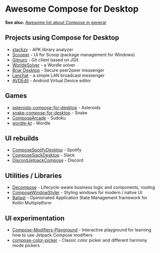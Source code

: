 # Awesome Compose for Desktop

**See also:** [Awesome list about Compose in general](https://github.com/jetpack-compose/jetpack-compose-awesome)

## Projects using Compose for Desktop

* [stackzy](https://github.com/theapache64/stackzy) - APK library analyzer
* [Scooper](https://github.com/windedge/Scooper) - UI for Scoop (package management for Windows)
* [Gitnuro](https://github.com/aeab13/Gitnuro/) - Git client based on JGit
* [WorldeSolver](https://github.com/Nohus/WordleSolver) - a Wordle solver
* [Briar Desktop](https://github.com/briar/briar-desktop) - Secure peer2peer messenger
* [Lanchat](https://github.com/sebkur/lanchat) - a simple LAN broadcast messenger
* [AVDEdit](https://github.com/morrisseyai/avdedit) - Android Virtual Device editor

## Games

* [asteroids-compose-for-desktop](https://github.com/SebastianAigner/asteroids-compose-for-desktop) - Asteroids
* [snake-compose-for-desktop](https://github.com/gnu11111/snake-compose-for-desktop) - Snake
* [ComposeArcade](https://github.com/aaronoe/ComposeArcade) - Sudoku
* [wordle-kt](https://github.com/opatry/wordle-kt) - Wordle

## UI rebuilds

* [ComposeSpotifyDesktop](https://github.com/Gurupreet/ComposeSpotifyDesktop) - Spotify
* [ComposeSlackDesktop](https://github.com/vipulasri/ComposeSlackDesktop) - Slack
* [DiscordJetpackCompose](https://github.com/oianmol/DiscordJetpackCompose) - Discord

## Utilities / Libraries

* [Decompose](https://github.com/arkivanov/Decompose) - Lifecycle-aware business logic and components, routing
* [ComposeWindowStyler](https://github.com/MayakaApps/ComposeWindowStyler) - Styling windows for modern / native UI
* [Ballast](https://github.com/copper-leaf/ballast) - Opinionated Application State Management framework for Kotlin Multiplatform

## UI experimentation

* [Compose-Modifiers-Playground](https://github.com/c5inco/Compose-Modifiers-Playground) - Interactive playground for learning how to use Jetpack Compose modifiers 
* [compose-color-picker](https://github.com/godaddy/compose-color-picker) - Classic color picker and different harmony mode pickers
